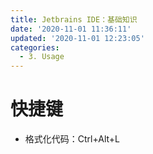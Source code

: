 ```yaml
---
title: Jetbrains IDE：基础知识
date: '2020-11-01 11:36:11'
updated: '2020-11-01 12:23:05'
categories:
  - 3. Usage
---
```

# 快捷键

- 格式化代码：Ctrl+Alt+L

